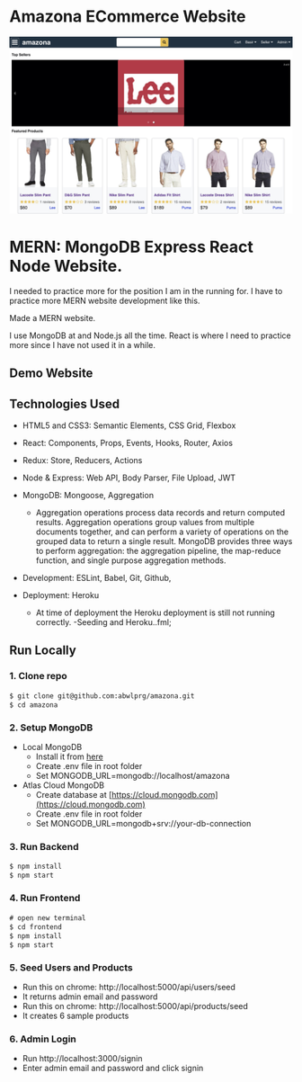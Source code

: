 # Amazona ECommerce Website
![amazona](/template/images/amazona.jpg)

# MERN: MongoDB Express React Node Website.

I needed to practice more for the position I am in the running for. I have to 
practice more MERN website development like this.

Made a MERN website.

I use MongoDB at and Node.js all the time. React is where I need to practice more since I have not used it in a while.

## Demo Website

<!-- - 👉 Heroku : [https://amazona-ecommerce-app.herokuapp.com/](https://amazona-ecommerce-app.herokuapp.com/) -->


## Technologies Used

- HTML5 and CSS3: Semantic Elements, CSS Grid, Flexbox
- React: Components, Props, Events, Hooks, Router, Axios
- Redux: Store, Reducers, Actions
- Node & Express: Web API, Body Parser, File Upload, JWT
- MongoDB: Mongoose, Aggregation
    - Aggregation operations process data records and return computed results. Aggregation operations group values from multiple documents together, and can perform a variety of operations on the grouped data to return a single result. MongoDB provides three ways to perform aggregation: the aggregation pipeline, the map-reduce function, and single purpose aggregation methods.


- Development: ESLint, Babel, Git, Github,
- Deployment: Heroku
    - At time of deployment the Heroku deployment is still not running correctly.
    -Seeding and Heroku..fml;

## Run Locally

### 1. Clone repo

```
$ git clone git@github.com:abwlprg/amazona.git
$ cd amazona
```

### 2. Setup MongoDB

- Local MongoDB
  - Install it from [here](https://www.mongodb.com/try/download/community)
  - Create .env file in root folder
  - Set MONGODB_URL=mongodb://localhost/amazona  
- Atlas Cloud MongoDB
  - Create database at [https://cloud.mongodb.com](https://cloud.mongodb.com)
  - Create .env file in root folder
  - Set MONGODB_URL=mongodb+srv://your-db-connection

### 3. Run Backend

```
$ npm install
$ npm start
```

### 4. Run Frontend

```
# open new terminal
$ cd frontend
$ npm install
$ npm start
```

### 5. Seed Users and Products

- Run this on chrome: http://localhost:5000/api/users/seed
- It returns admin email and password
- Run this on chrome: http://localhost:5000/api/products/seed
- It creates 6 sample products

### 6. Admin Login

- Run http://localhost:3000/signin
- Enter admin email and password and click signin
